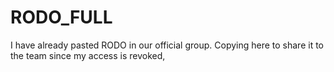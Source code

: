 # RODO_FULL
I have already pasted RODO in our official group. Copying here to share it to the team since my access is revoked,
